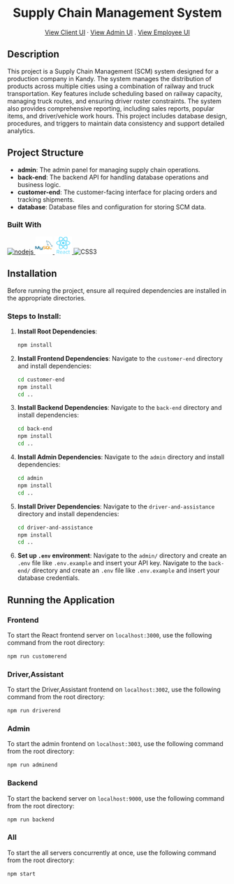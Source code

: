 <div align="center">
<h1 align="center">Supply Chain Management System</h1>
  <p align="center">
    <a href="https://serenehills.netlify.app/">View Client UI</a>
    ·
    <a href="https://sereneadmin.netlify.app/">View Admin UI</a>
    .
    <a href="https://serenestore.netlify.app/">View Employee UI</a>
  </p>
</div>

## Description
This project is a Supply Chain Management (SCM) system designed for a production company in Kandy. The system manages the distribution of products across multiple cities using a combination of railway and truck transportation. Key features include scheduling based on railway capacity, managing truck routes, and ensuring driver roster constraints. The system also provides comprehensive reporting, including sales reports, popular items, and driver/vehicle work hours. This project includes database design, procedures, and triggers to maintain data consistency and support detailed analytics.

## Project Structure
- **admin**: The admin panel for managing supply chain operations.
- **back-end**: The backend API for handling database operations and business logic.
- **customer-end**: The customer-facing interface for placing orders and tracking shipments.
- **database**: Database files and configuration for storing SCM data.

### Built With
<a href="https://nodejs.org" target="_blank" rel="noreferrer"> <img src="https://upload.wikimedia.org/wikipedia/commons/thumb/d/d9/Node.js_logo.svg/2560px-Node.js_logo.svg.png" alt="nodejs" height="40"/> </a>
<a href="https://www.mysql.com/" target="_blank" rel="noreferrer"> <img src="https://raw.githubusercontent.com/devicons/devicon/master/icons/mysql/mysql-original-wordmark.svg" alt="mysql" width="40" height="40"/> </a>
<a href="https://reactjs.org/" target="_blank" rel="noreferrer"> <img src="https://raw.githubusercontent.com/devicons/devicon/master/icons/react/react-original-wordmark.svg" alt="react" width="40" height="40"/> </a>
<img src="https://www.svgrepo.com/show/349330/css3.svg" alt="CSS3" width="40" />

## Installation

Before running the project, ensure all required dependencies are installed in the appropriate directories.

### Steps to Install:
1. **Install Root Dependencies**:
    ```bash
    npm install
    ```
2. **Install Frontend Dependencies**:
    Navigate to the `customer-end` directory and install dependencies:
    ```bash
    cd customer-end
    npm install
    cd ..
    ```
3. **Install Backend Dependencies**:
    Navigate to the `back-end` directory and install dependencies:
    ```bash
    cd back-end
    npm install
    cd ..
    ```
4. **Install Admin Dependencies**:
    Navigate to the `admin` directory and install dependencies:
    ```bash
    cd admin
    npm install
    cd ..
    ```
5. **Install Driver Dependencies**:
    Navigate to the `driver-and-assistance` directory and install dependencies:
    ```bash
    cd driver-and-assistance
    npm install
    cd ..
    ```
6. **Set up `.env` environment**:
    Navigate to the `admin/` directory and create an `.env` file like `.env.example` and insert your API key.
    Navigate to the `back-end/` directory and create an `.env` file like `.env.example` and insert your database credentials.

## Running the Application

### Frontend
To start the React frontend server on `localhost:3000`, use the following command from the root directory:
```bash
npm run customerend
```

### Driver,Assistant
To start the Driver,Assistant frontend on `localhost:3002`, use the following command from the root directory:
```bash
npm run driverend
```

### Admin
To start the admin frontend on `localhost:3003`, use the following command from the root directory:
```bash
npm run adminend
```

### Backend
To start the backend server on `localhost:9000`, use the following command from the root directory:
```bash
npm run backend
```

### All
To start the all servers concurrently at once, use the following command from the root directory:
```bash
npm start
```
